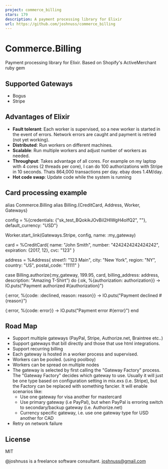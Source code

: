 ```yaml
---
project: commerce_billing
stars: 179
description: A payment processing library for Elixir
url: https://github.com/joshnuss/commerce_billing
---
```


Commerce.Billing
================

Payment processing library for Elixir. Based on Shopify's ActiveMerchant ruby gem

Supported Gateways
------------------

-   Bogus
-   Stripe

Advantages of Elixir
--------------------

-   **Fault tolerant**: Each worker is supervised, so a new worker is started in the event of errors. Network errors are caught and payment is retried (not yet working).
-   **Distributed**: Run workers on different machines.
-   **Scalable**: Run multiple workers and adjust number of workers as needed.
-   **Throughput**: Takes advantage of all cores. For example on my laptop with 4 cores (2 threads per core), I can do 100 authorizations with Stripe in 10 seconds. Thats 864,000 transactions per day. ebay does 1.4M/day.
-   **Hot code swap**: Update code while the system is running

Card processing example
-----------------------

alias Commerce.Billing
alias Billing.{CreditCard, Address, Worker, Gateways}

config \= %{credentials: {"sk\_test\_BQokikJOvBiI2HlWgH4olfQ2", ""},
           default\_currency: "USD"}

Worker.start\_link(Gateways.Stripe, config, name: :my\_gateway)

card \= %CreditCard{
  name: "John Smith",
  number: "4242424242424242",
  expiration: {2017, 12},
  cvc: "123"
}

address \= %Address{
  street1: "123 Main",
  city: "New York",
  region: "NY",
  country: "US",
  postal\_code: "11111"
}

case Billing.authorize(:my\_gateway, 199.95, card, billing\_address: address,
                                                   description: "Amazing T-Shirt") do
  {:ok,    %{authorization: authorization}} \->
    IO.puts("Payment authorized #{authorization}")

  {:error, %{code: :declined, reason: reason}} \->
    IO.puts("Payment declined #{reason}")

  {:error, %{code: error}} \->
    IO.puts("Payment error #{error}")
end

Road Map
--------

-   Support multiple gateways (PayPal, Stripe, Authorize.net, Braintree etc..)
-   Support gateways that bill directly and those that use html integrations.
-   Support recurring billing
-   Each gateway is hosted in a worker process and supervised.
-   Workers can be pooled. (using poolboy)
-   Workers can be spread on multiple nodes
-   The gateway is selected by first calling the "Gateway Factory" process. The "Gateway Factory" decides which gateway to use. Usually it will just be one type based on configuration setting in mix.exs (i.e. Stripe), but the Factory can be replaced with something fancier. It will enable scenarios like:
    -   Use one gateway for visa another for mastercard
    -   Use primary gateway (i.e PayPal), but when PayPal is erroring switch to secondary/backup gateway (i.e. Authorize.net)
    -   Currency specific gateway, i.e. use one gateway type for USD another for CAD
-   Retry on network failure

License
-------

MIT

@joshnuss is a freelance software consultant. joshnuss@gmail.com
